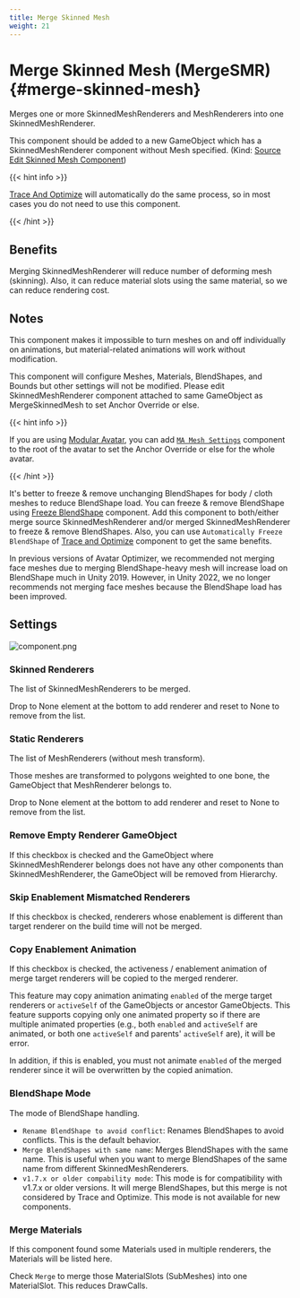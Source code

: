 ```yaml
---
title: Merge Skinned Mesh
weight: 21
---
```


# Merge Skinned Mesh (MergeSMR) {#merge-skinned-mesh}

Merges one or more SkinnedMeshRenderers and MeshRenderers into one SkinnedMeshRenderer.

This component should be added to a new GameObject which has a SkinnedMeshRenderer component without Mesh specified. (Kind: [Source Edit Skinned Mesh Component](../../component-kind/edit-skinned-mesh-components#source-component))

{{< hint info >}}

[Trace And Optimize](../trace-and-optimize) will automatically do the same process, so in most cases you do not need to use this component.

{{< /hint >}}

## Benefits

Merging SkinnedMeshRenderer will reduce number of deforming mesh (skinning).
Also, it can reduce material slots using the same material, so we can reduce rendering cost.

## Notes

This component makes it impossible to turn meshes on and off individually on animations, but material-related animations will work without modification.

This component will configure Meshes, Materials, BlendShapes, and Bounds but other settings will not be modified.
Please edit SkinnedMeshRenderer component attached to same GameObject as MergeSkinnedMesh to set Anchor Override or else.

{{< hint info >}}

If you are using [Modular Avatar], you can add [`MA Mesh Settings`] component to the root of the avatar to set the Anchor Override or else for the whole avatar.

{{< /hint >}}

It's better to freeze & remove unchanging BlendShapes for body / cloth meshes to reduce BlendShape load.
You can freeze & remove BlendShape using [Freeze BlendShape](../freeze-blendshape) component.
Add this component to both/either merge source SkinnedMeshRenderer and/or merged SkinnedMeshRenderer to freeze & remove BlendShapes.
Also, you can use `Automatically Freeze BlendShape` of [Trace and Optimize](../trace-and-optimize) component to get the same benefits.

In previous versions of Avatar Optimizer, we recommended not merging face meshes due to merging BlendShape-heavy mesh will increase load on BlendShape much in Unity 2019.
However, in Unity 2022, we no longer recommends not merging face meshes because the BlendShape load has been improved.

## Settings

![component.png](component.png)

### Skinned Renderers

The list of SkinnedMeshRenderers to be merged.

Drop to None element at the bottom to add renderer and reset to None to remove from the list.

### Static Renderers

The list of MeshRenderers (without mesh transform).

Those meshes are transformed to polygons weighted to one bone, the GameObject that MeshRenderer belongs to.

Drop to None element at the bottom to add renderer and reset to None to remove from the list.

### Remove Empty Renderer GameObject

If this checkbox is checked and the GameObject where SkinnedMeshRenderer belongs does not have
any other components than SkinnedMeshRenderer, the GameObject will be removed from Hierarchy.

### Skip Enablement Mismatched Renderers

If this checkbox is checked, renderers whose enablement is different than target renderer on the build time will not be merged.

### Copy Enablement Animation

If this checkbox is checked, the activeness / enablement animation of merge target renderers will be copied to the merged renderer.

This feature may copy animation animating `enabled` of the merge target renderers or `activeSelf` of the GameObjects or ancestor GameObjects.
This feature supports copying only one animated property so if there are multiple animated properties (e.g., both `enabled` and `activeSelf` are animated, or both one `activeSelf` and parents' `activeSelf` are), it will be error.

In addition, if this is enabled, you must not animate `enabled` of the merged renderer since it will be overwritten by the copied animation.

### BlendShape Mode

The mode of BlendShape handling.

- `Rename BlendShape to avoid conflict`: Renames BlendShapes to avoid conflicts. This is the default behavior.
- `Merge BlendShapes with same name`: Merges BlendShapes with the same name. This is useful when you want to merge BlendShapes of the same name from different SkinnedMeshRenderers.
- `v1.7.x or older compability mode`: This mode is for compatibility with v1.7.x or older versions. It will merge BlendShapes, but this merge is not considered by Trace and Optimize. This mode is not available for new components.


### Merge Materials

If this component found some Materials used in multiple renderers, the Materials will be listed here.

Check `Merge` to merge those MaterialSlots (SubMeshes) into one MaterialSlot. This reduces DrawCalls.

[Modular Avatar]: https://modular-avatar.nadena.dev
[`MA Mesh Settings`]: https://modular-avatar.nadena.dev/docs/reference/mesh-settings
